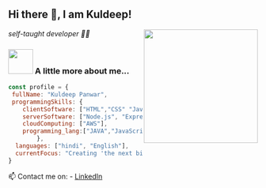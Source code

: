<!-- ### Hi there 👋 -->

<!--
**Kuldeeppanwar007/Kuldeeppanwar007** is a ✨ _special_ ✨ repository because its `README.md` (this file) appears on your GitHub profile.

Here are some ideas to get you started:

- 🔭 I’m currently working on ...
- 🌱 I’m currently learning ...
- 👯 I’m looking to collaborate on ...
- 🤔 I’m looking for help with ...
- 💬 Ask me about ...
- 📫 How to reach me: ...
- 😄 Pronouns: ...
- ⚡ Fun fact: ...
-->

<h2> Hi there 👋, I am Kuldeep!</h2>
<img align='right' src="https://media.giphy.com/media/HEPwfdu6T6svpPE1eN/giphy.gif" width="230" eight="230">
<p><em> self-taught developer 👨‍💻</em></p>


### <img src="https://media.giphy.com/media/cmCEsJZHYBPels360q/giphy.gif" width="50"> A little more about me...  

```javascript
const profile = {
 fullName: "Kuldeep Panwar",
 programmingSkills: {
    clientSoftware: ["HTML","CSS" "JavaScript", "JSON", "React"],
    serverSoftware: ["Node.js", "Express.js", "MongoDB","MySql"],
    cloudComputing: ["AWS"],
    programming_lang:["JAVA","JavaScript"]
        },
  languages: ["hindi", "English"],
  currentFocus: "Creating 'the next big thing' "
}
```

📫 Contact me on: 
    - [LinkedIn](https://www.linkedin.com/in/kuldeep-panwar-0433a5184/)
